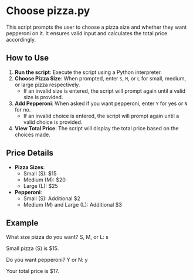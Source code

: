 # Choose pizza.py

This script prompts the user to choose a pizza size and whether they want pepperoni on it. It ensures valid input and calculates the total price accordingly.

## How to Use

1. **Run the script**: Execute the script using a Python interpreter.
2. **Choose Pizza Size**: When prompted, enter `S`, `M`, or `L` for small, medium, or large pizza respectively.
    - If an invalid size is entered, the script will prompt again until a valid size is provided.
3. **Add Pepperoni**: When asked if you want pepperoni, enter `Y` for yes or `N` for no.
    - If an invalid choice is entered, the script will prompt again until a valid choice is provided.
4. **View Total Price**: The script will display the total price based on the choices made.

## Price Details

- **Pizza Sizes**:
  - Small (S): $15
  - Medium (M): $20
  - Large (L): $25
- **Pepperoni**:
  - Small (S): Additional $2
  - Medium (M) and Large (L): Additional $3

## Example

What size pizza do you want? S, M, or L: s

Small pizza (S) is $15.

Do you want pepperoni? Y or N: y

Your total price is $17.
